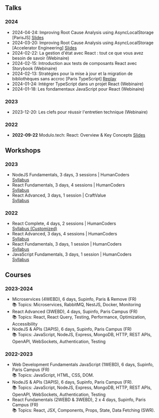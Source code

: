 ## Talks

### 2024

- 2024-04-24: Improving Root Cause Analysis using AsyncLocalStorage
  [ParisJS]
  [Slides](https://talks-smoky.vercel.app/rca-and-asynclocalstorage?slideIndex=0&stepIndex=0)
- 2024-03-20: Improving Root Cause Analysis using AsyncLocalStorage
  [Accelerator Engineering]
  [Slides](https://talks-smoky.vercel.app/rca-and-asynclocalstorage?slideIndex=0&stepIndex=0)
- 2024-02-22: La gestion d'état avec React : tout ce que vous avez besoin de
  savoir (Webinaire)
- 2024-02-15: Introduction aux tests de composants React avec Storybook
  (Webinaire)
- 2024-02-13: Stratégies pour la mise à jour et la migration de bibliothèques
  sans accroc [Paris TypeScript]
  [Replay](https://www.youtube.com/watch?v=vexfQg9bgIs&pp=ygVOU3RyYXTDqWdpZXMgcG91ciBsYSBtaXNlIMOgIGpvdXIgZXQgbGEgbWlncmF0aW9uIGRlIGJpYmxpb3Row6hxdWVzIHNhbnMgYWNjcm9j)
- 2024-01-24: Intégrer TypeScript dans un projet React (Webinaire)
- 2024-01-18: Les fondamentaux JavaScript pour React (Webinaire)

### 2023

- 2023-12-20: Les clefs pour réussir l'entretien technique (Webinaire)

### 2022

- **2022-09-22** Modulo.tech: React: Overview & Key Concepts
  [Slides](https://talks-smoky.vercel.app/react-an-overview/?slideIndex=0&stepIndex=0)

## Workshops

### 2023

- NodeJS Fundamentals, 3 days, 3 sessions | HumanCoders<br />
  [Syllabus](https://humancoders.com/formations/nodejs)
- React Fundamentals, 3 days, 4 sessions | HumanCoders<br />
  [Syllabus](https://humancoders.com/formations/react)
- React Advanced, 3 days, 1 session | CraftValue<br />
  [Syllabus](https://www.craftvalue.io/formations/react-avance)

### 2022

- React Complete, 4 days, 2 sessions | HumanCoders<br/>
  [Syllabus (Customized)](https://humancoders.com/formations/react)
- React Advanced, 3 days, 4 sessions | HumanCoders<br />
  [Syllabus](https://www.humancoders.com/formations/react-avance)
- React Fundamentals, 3 days, 1 session | HumanCoders<br/>
  [Syllabus](https://humancoders.com/formations/react)
- JavaScript Fundamentals, 3 days, 1 session | HumanCoders<br/>
  [Syllabus](https://humancoders.com/formations/javascript)

## Courses

### 2023-2024

- Microservices (4WEBD), 6 days, Supinfo, Paris & Remove (FR)<br />
  📚 Topics: Microservices, RabbitMQ, NestJS, Docker, Monitoring
- React Advanced (3WEBD), 4 days, Supinfo, Paris Campus (FR)<br />
  📚 Topics: React, React Query, Testing, Performance, Optimization, Accessibility
- NodeJS & APIs (3APIS), 6 days, Supinfo, Paris Campus (FR)<br />
  📚 Topics: JavaScript, NodeJS, Express, MongoDB, HTTP, REST APIs, OpenAPI, WebSockets, Authentication, Testing

### 2022-2023

- Web Development Fundamentals JavaScript (1WEBD), 6 days, Supinfo, Paris Campus (FR)<br />
  📚 Topics: JavaScript, HTML, CSS, DOM.
- NodeJS & APIs (3APIS), 6 days, Supinfo, Paris Campus (FR).<br />
  📚 Topics: JavaScript, NodeJS, Express, MongoDB, HTTP, REST APIs, OpenAPI, WebSockets, Authentication, Testing
- React Fundamentals (2WEBD & 3WEBD), 2 x 4 days, Supinfo, Paris Campus (FR)<br />
  📚 Topics: React, JSX, Components, Props, State, Data Fetching (SWR).
